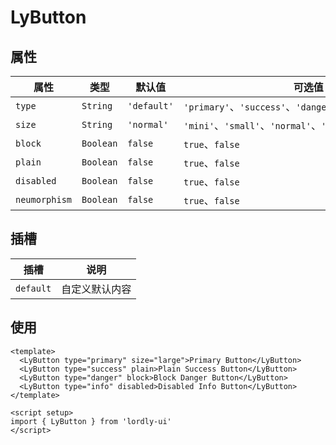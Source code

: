# LyButton

## 属性

| 属性 | 类型 | 默认值 | 可选值 |
|--------|----------|-------------|--------------------------------------------------|
| `type` | `String` | `'default'` | `'primary'`、`'success'`、`'danger'`、`'warning'`、`'info'` |
| `size` | `String` | `'normal'` | `'mini'`、`'small'`、`'normal'`、`'large'`、`'huge'` |
| `block` | `Boolean` | `false` | `true`、`false` |
| `plain` | `Boolean` | `false` | `true`、`false` |
| `disabled` | `Boolean` | `false` | `true`、`false` |
| `neumorphism` | `Boolean` | `false` | `true`、`false` |

## 插槽

| 插槽 | 说明 |
|-----------|---------------|
| `default` | 自定义默认内容 |

## 使用
```vue
<template>
  <LyButton type="primary" size="large">Primary Button</LyButton>
  <LyButton type="success" plain>Plain Success Button</LyButton>
  <LyButton type="danger" block>Block Danger Button</LyButton>
  <LyButton type="info" disabled>Disabled Info Button</LyButton>
</template>

<script setup>
import { LyButton } from 'lordly-ui'
</script>
```